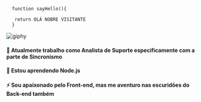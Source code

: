 ```
  function sayHello(){
  
   return OLÁ NOBRE VISITANTE
  }
``` 
![giphy](https://user-images.githubusercontent.com/39220517/88114334-02bbaa00-cb8a-11ea-8089-35b3ce92b992.gif)


#### 🔭 Atualmente trabalho como Analista de Suporte especificamente com a parte de Sincronismo

#### 🌱 Estou aprendendo Node.js

#### ⚡ Sou apaixonado pelo Front-end, mas me aventuro nas escuridões do Back-end também

